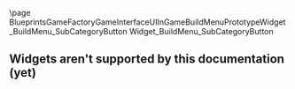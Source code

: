\page BlueprintsGameFactoryGameInterfaceUIInGameBuildMenuPrototypeWidget_BuildMenu_SubCategoryButton Widget_BuildMenu_SubCategoryButton
## Widgets aren't supported by this documentation (yet)

